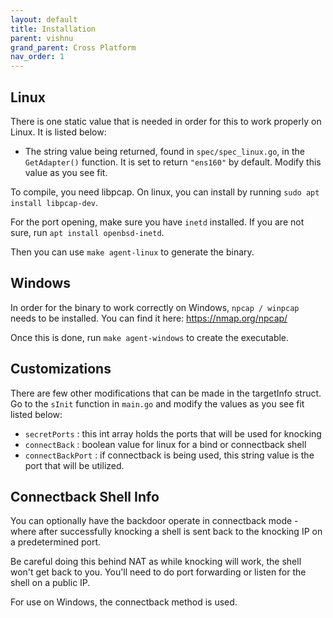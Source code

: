 ```yaml
---
layout: default
title: Installation
parent: vishnu
grand_parent: Cross Platform
nav_order: 1
---
```


## Linux
There is one static value that is needed in order for this to work properly on Linux. It is listed below:

- The string value being returned, found in `spec/spec_linux.go`, in the `GetAdapter()` function. It is set to return `"ens160"` by default. Modify this value as you see fit.

To compile, you need libpcap. On linux, you can install by running `sudo apt install libpcap-dev`. 

For the port opening, make sure you have `inetd` installed. If you are not sure, run `apt install openbsd-inetd`.

Then you can use `make agent-linux` to generate the binary.
## Windows
In order for the binary to work correctly on Windows, `npcap / winpcap` needs to be installed. You can find it here: https://nmap.org/npcap/

Once this is done, run `make agent-windows` to create the executable.

## Customizations
There are few other modifications that can be made in the targetInfo struct. Go to the `sInit` function in `main.go` and modify the values as you see fit listed below:
- `secretPorts` : this int array holds the ports that will be used for knocking
- `connectBack` : boolean value for linux for a bind or connectback shell
- `connectBackPort` : if connectback is being used, this string value is the port that will be utilized.

## Connectback Shell Info

You can optionally have the backdoor operate in connectback mode - where after successfully knocking a shell is sent back to the knocking IP on a predetermined port. 

Be careful doing this behind NAT as while knocking will work, the shell won't get back to you. You'll need to do port forwarding or listen for the shell on a public IP.

For use on Windows, the connectback method is used.
